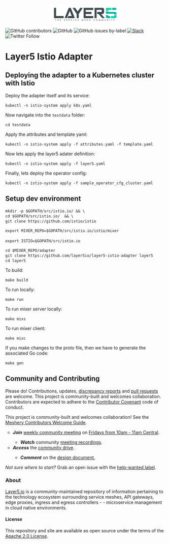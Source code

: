 <p style="text-align:center;" align="center">
  <img align="center" src="https://raw.githubusercontent.com/layer5io/layer5/master/assets/images/layer5/layer5-tag-community-white-bg.png" width="45%" /></p>
  
![GitHub contributors](https://img.shields.io/github/contributors/layer5io/layer5.svg)
![GitHub](https://img.shields.io/github/license/layer5io/layer5.svg) 
![GitHub issues by-label](https://img.shields.io/github/issues/layer5io/layer5/help%20wanted.svg?color=%23DDDD00)
[![Slack](http://slack.layer5.io/badge.svg)](http://slack.layer5.io)
![Twitter Follow](https://img.shields.io/twitter/follow/layer5.svg?label=Follow&style=social)
  
# Layer5 Istio Adapter

## Deploying the adapter to a Kubernetes cluster with Istio
Deploy the adapter itself and its service:
```
kubectl -n istio-system apply k8s.yaml
```
Now navigate into the `testdata` folder:
```
cd testdata
```
Apply the attributes and template yaml:
```
kubectl -n istio-system apply -f attributes.yaml -f template.yaml
```
Now lets apply the layer5 adater definition:
```
kubectl -n istio-system apply -f layer5.yaml
```
Finally, lets deploy the operator config:
```
kubectl -n istio-system apply -f sample_operator_cfg_cluster.yaml
```

## Setup dev environment
```
mkdir -p $GOPATH/src/istio.io/ && \
cd $GOPATH/src/istio.io/  && \
git clone https://github.com/istio/istio
```

```
export MIXER_REPO=$GOPATH/src/istio.io/istio/mixer

export ISTIO=$GOPATH/src/istio.io
```

```
cd $MIXER_REPO/adapter
git clone https://github.com/layer5io/layer5-istio-adapter layer5
cd layer5
```

To build:
```
make build
```

To run locally:
```
make run
```

To run mixer server locally:
```
make mixs
```

To run mixer client:
```
make mixc
```

If you make changes to the proto file, then we have to generate the associated Go code:
```
make gen
```
## <a name="contributing"></a><a name="community"></a> Community and Contributing
Please do! Contributions, updates, [discrepancy reports](/../../issues) and [pull requests](/../../pulls) are welcome. This project is community-built and welcomes collaboration. Contributors are expected to adhere to the [Contributor Covenant](http://contributor-covenant.org) code of conduct.

<p>
This project is community-built and welcomes collaboration! See the <a href="https://docs.google.com/document/d/17OPtDE_rdnPQxmk2Kauhm3GwXF1R5dZ3Cj8qZLKdo5E/edit">Meshery Contributors Welcome Guide</a>. 
</p>
<p>
  <ul>
    <li style="list-style-type: circle;"><em><strong>Join</strong></em> <a href="https://drive.google.com/open?id=1c07UO9dS7_tFD-ClCWHIrEzRnzUJoFQ10EzfJTpS7FY">weekly community meeting</a> on <a href="https://calendar.google.com/calendar/b/1?cid=bGF5ZXI1LmlvX2VoMmFhOWRwZjFnNDBlbHZvYzc2MmpucGhzQGdyb3VwLmNhbGVuZGFyLmdvb2dsZS5jb20">Fridays from 10am - 11am Central</a>.</li>
    <ul>
        <li><em><strong>Watch</strong></em> community <a href="https://www.youtube.com/playlist?list=PL3A-A6hPO2IMPPqVjuzgqNU5xwnFFn3n0">meeting recordings</a>.</li>
    </ul>
    <li style="list-style-type: circle;"><em><strong>Access</strong></em> the <a href="https://drive.google.com/drive/u/4/folders/0ABH8aabN4WAKUk9PVA">community drive</a>.</li>
      <ul>
        <li><em><strong>Comment</strong></em> on the <a href="https://drive.google.com/open?id=15Gv1kTP8QHaMrDadfmgVmmS3hQn6YKFVag38Cr_JBEI">design document.</a></li>
      </ul>
    </ul>
</p>

*Not sure where to start?* Grab an open issue with the [help-wanted label](https://github.com/issues?utf8=✓&q=is%3Aopen+is%3Aissue+archived%3Afalse+org%3Alayer5io+label%3A%22help+wanted%22+).

### About

[Layer5.io](https://layer5.io) is a community-maintained repository of information pertaining to the technology ecosystem surrounding service meshes, API gateways, edge proxies, ingress and egress controllers - - microservice management in cloud native environments. 

#### License

This repository and site are available as open source under the terms of the [Apache 2.0 License](https://opensource.org/licenses/Apache-2.0).
